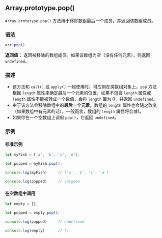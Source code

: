 ## Array.prototype.pop()

`Array.prototype.pop()` 方法用于移除数组最后一个成员，并返回该数组成员。

### 语法

```js
arr.pop()
```

**返回值：** 返回被移除的数组成员。如果该数组为空（没有任何元素），则返回 `undefined`。

### 描述

- 该方法和 `call()` 或 `apply()` 一起使用时，可应用在类数组对象上。`pop` 方法根据 `length` 属性来确定最后一个元素的位置。如果不包含 `length` 属性或 `length` 属性不能被转成一个数值，会将 `length` 置为 0，并返回 `undefined`。
- 由于该方法会移除数组中的**最后一个元素**，数组的 `length` 属性也会随之改变（如果数组中有元素的话），一般而言，数组的 `length` 属性将会减1。
- 如果你在一个空数组上调用 `pop()`，它返回 `undefined`。

### 示例

#### 标准示例

```js
let myFish = ['a', 'b', 'c', 'd'];

let popped = myFish.pop();

console.log(myFish)		// ['a', 'b', 'c', 'd']

console.log(popped)		// surgeon
```

#### 在空数组中调用

```js
let empty = [];

let popped = empty.pop();

console.log(popped)		// undefined

console.log(empty)		// []
```


